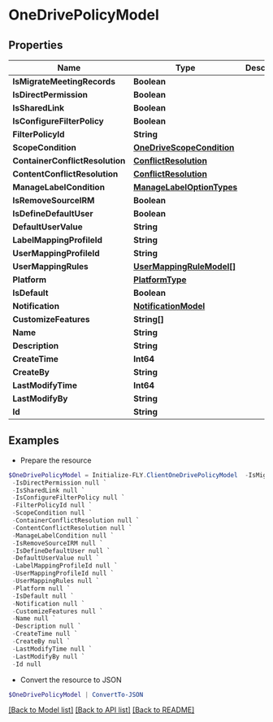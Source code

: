 # OneDrivePolicyModel
## Properties

Name | Type | Description | Notes
------------ | ------------- | ------------- | -------------
**IsMigrateMeetingRecords** | **Boolean** |  | [optional] 
**IsDirectPermission** | **Boolean** |  | [optional] 
**IsSharedLink** | **Boolean** |  | [optional] 
**IsConfigureFilterPolicy** | **Boolean** |  | [optional] 
**FilterPolicyId** | **String** |  | [optional] 
**ScopeCondition** | [**OneDriveScopeCondition**](OneDriveScopeCondition.md) |  | [optional] 
**ContainerConflictResolution** | [**ConflictResolution**](ConflictResolution.md) |  | [optional] 
**ContentConflictResolution** | [**ConflictResolution**](ConflictResolution.md) |  | [optional] 
**ManageLabelCondition** | [**ManageLabelOptionTypes**](ManageLabelOptionTypes.md) |  | [optional] 
**IsRemoveSourceIRM** | **Boolean** |  | [optional] 
**IsDefineDefaultUser** | **Boolean** |  | [optional] 
**DefaultUserValue** | **String** |  | [optional] 
**LabelMappingProfileId** | **String** |  | [optional] 
**UserMappingProfileId** | **String** |  | [optional] 
**UserMappingRules** | [**UserMappingRuleModel[]**](UserMappingRuleModel.md) |  | [optional] 
**Platform** | [**PlatformType**](PlatformType.md) |  | [optional] 
**IsDefault** | **Boolean** |  | [optional] 
**Notification** | [**NotificationModel**](NotificationModel.md) |  | [optional] 
**CustomizeFeatures** | **String[]** |  | [optional] 
**Name** | **String** |  | [optional] 
**Description** | **String** |  | [optional] 
**CreateTime** | **Int64** |  | [optional] 
**CreateBy** | **String** |  | [optional] 
**LastModifyTime** | **Int64** |  | [optional] 
**LastModifyBy** | **String** |  | [optional] 
**Id** | **String** |  | [optional] 

## Examples

- Prepare the resource
```powershell
$OneDrivePolicyModel = Initialize-FLY.ClientOneDrivePolicyModel  -IsMigrateMeetingRecords null `
 -IsDirectPermission null `
 -IsSharedLink null `
 -IsConfigureFilterPolicy null `
 -FilterPolicyId null `
 -ScopeCondition null `
 -ContainerConflictResolution null `
 -ContentConflictResolution null `
 -ManageLabelCondition null `
 -IsRemoveSourceIRM null `
 -IsDefineDefaultUser null `
 -DefaultUserValue null `
 -LabelMappingProfileId null `
 -UserMappingProfileId null `
 -UserMappingRules null `
 -Platform null `
 -IsDefault null `
 -Notification null `
 -CustomizeFeatures null `
 -Name null `
 -Description null `
 -CreateTime null `
 -CreateBy null `
 -LastModifyTime null `
 -LastModifyBy null `
 -Id null
```

- Convert the resource to JSON
```powershell
$OneDrivePolicyModel | ConvertTo-JSON
```

[[Back to Model list]](../README.md#documentation-for-models) [[Back to API list]](../README.md#documentation-for-api-endpoints) [[Back to README]](../README.md)

